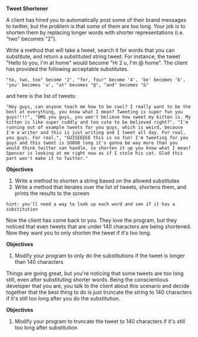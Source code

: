 **Tweet Shortener**

A client has hired you to automatically post some of their brand messages to twitter, but the problem is that some of them are too long. Your job is to shorten them by replacing longer words with shorter representations (i.e. "two" becomes "2").

Write a method that will take a tweet, search it for words that you can substitute, and return a substituted string tweet. For instance, the tweet "Hello to you, I'm at home" would become "Hi 2 u, I'm @ home". The client has provided the following acceptable substitutes.

`"to, two, too" become '2', "for, four" become '4', 'be' becomes 'b', 'you' becomes 'u', "at" becomes "@", "and" becomes "&"`

and here is the list of tweets:

`"Hey guys, can anyone teach me how to be cool? I really want to be the best at everything, you know what I mean? Tweeting is super fun you guys!!!!",
"OMG you guys, you won't believe how sweet my kitten is. My kitten is like super cuddly and too cute to be believed right?",
"I'm running out of example tweets for you guys, which is weird, because I'm a writer and this is just writing and I tweet all day. For real, you guys. For real.",
"GUISEEEEE this is so fun! I'm tweeting for you guys and this tweet is SOOOO long it's gonna be way more than you would think twitter can handle, so shorten it up you know what I mean? Spencer is looking at me right now as if I stole his cat. Glad this part won't make it to Twitter."`

**Objectives**

1. Write a method to shorten a string based on the allowed substitutes
2. Write a method that iterates over the list of tweets, shortens them, and prints the results to the screen

`hint: you'll need a way to look up each word and see if it has a substitution`

Now the client has come back to you. They love the program, but they noticed that even tweets that are under 140 characters are being shortened. Now they want you to only shorten the tweet if it's too long.

**Objectives**

1. Modify your program to only do the substitutions if the tweet is longer than 140 characters

Things are going great, but you're noticing that some tweets are too long still, even after substituting shorter words. Being the conscientious developer that you are, you talk to the client about this scenario and decide together that the best thing to do is just truncate the string to 140 characters if it's still too long after you do the substitution.

**Objectives**

1. Modify your program to truncate the tweet to 140 characters if it's still too long after substitution
